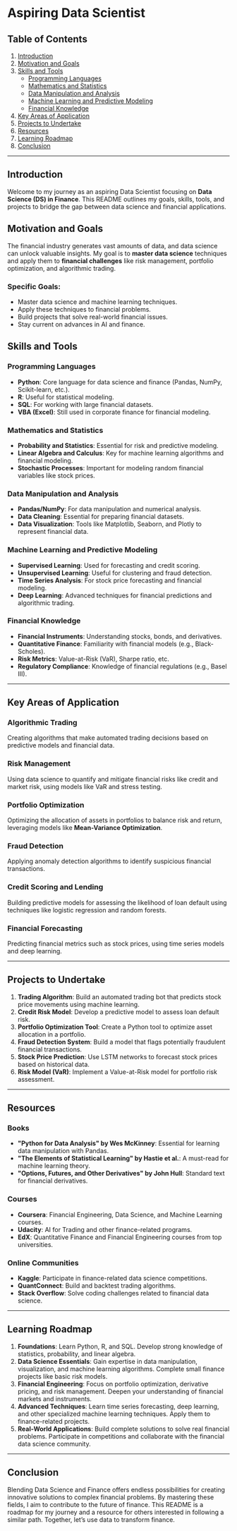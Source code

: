 # Aspiring Data Scientist

## Table of Contents
1. [Introduction](#introduction)
2. [Motivation and Goals](#motivation-and-goals)
3. [Skills and Tools](#skills-and-tools)
    - [Programming Languages](#programming-languages)
    - [Mathematics and Statistics](#mathematics-and-statistics)
    - [Data Manipulation and Analysis](#data-manipulation-and-analysis)
    - [Machine Learning and Predictive Modeling](#machine-learning-and-predictive-modeling)
    - [Financial Knowledge](#financial-knowledge)
4. [Key Areas of Application](#key-areas-of-application)
5. [Projects to Undertake](#projects-to-undertake)
6. [Resources](#resources)
7. [Learning Roadmap](#learning-roadmap)
8. [Conclusion](#conclusion)

---

## Introduction

Welcome to my journey as an aspiring Data Scientist focusing on **Data Science (DS) in Finance**. This README outlines my goals, skills, tools, and projects to bridge the gap between data science and financial applications.

## Motivation and Goals

The financial industry generates vast amounts of data, and data science can unlock valuable insights. My goal is to **master data science** techniques and apply them to **financial challenges** like risk management, portfolio optimization, and algorithmic trading.

### Specific Goals:
- Master data science and machine learning techniques.
- Apply these techniques to financial problems.
- Build projects that solve real-world financial issues.
- Stay current on advances in AI and finance.

## Skills and Tools

### Programming Languages
- **Python**: Core language for data science and finance (Pandas, NumPy, Scikit-learn, etc.).
- **R**: Useful for statistical modeling.
- **SQL**: For working with large financial datasets.
- **VBA (Excel)**: Still used in corporate finance for financial modeling.

### Mathematics and Statistics
- **Probability and Statistics**: Essential for risk and predictive modeling.
- **Linear Algebra and Calculus**: Key for machine learning algorithms and financial modeling.
- **Stochastic Processes**: Important for modeling random financial variables like stock prices.

### Data Manipulation and Analysis
- **Pandas/NumPy**: For data manipulation and numerical analysis.
- **Data Cleaning**: Essential for preparing financial datasets.
- **Data Visualization**: Tools like Matplotlib, Seaborn, and Plotly to represent financial data.

### Machine Learning and Predictive Modeling
- **Supervised Learning**: Used for forecasting and credit scoring.
- **Unsupervised Learning**: Useful for clustering and fraud detection.
- **Time Series Analysis**: For stock price forecasting and financial modeling.
- **Deep Learning**: Advanced techniques for financial predictions and algorithmic trading.

### Financial Knowledge
- **Financial Instruments**: Understanding stocks, bonds, and derivatives.
- **Quantitative Finance**: Familiarity with financial models (e.g., Black-Scholes).
- **Risk Metrics**: Value-at-Risk (VaR), Sharpe ratio, etc.
- **Regulatory Compliance**: Knowledge of financial regulations (e.g., Basel III).

---

## Key Areas of Application

### Algorithmic Trading
Creating algorithms that make automated trading decisions based on predictive models and financial data.

### Risk Management
Using data science to quantify and mitigate financial risks like credit and market risk, using models like VaR and stress testing.

### Portfolio Optimization
Optimizing the allocation of assets in portfolios to balance risk and return, leveraging models like **Mean-Variance Optimization**.

### Fraud Detection
Applying anomaly detection algorithms to identify suspicious financial transactions.

### Credit Scoring and Lending
Building predictive models for assessing the likelihood of loan default using techniques like logistic regression and random forests.

### Financial Forecasting
Predicting financial metrics such as stock prices, using time series models and deep learning.

---

## Projects to Undertake

1. **Trading Algorithm**: Build an automated trading bot that predicts stock price movements using machine learning.
2. **Credit Risk Model**: Develop a predictive model to assess loan default risk.
3. **Portfolio Optimization Tool**: Create a Python tool to optimize asset allocation in a portfolio.
4. **Fraud Detection System**: Build a model that flags potentially fraudulent financial transactions.
5. **Stock Price Prediction**: Use LSTM networks to forecast stock prices based on historical data.
6. **Risk Model (VaR)**: Implement a Value-at-Risk model for portfolio risk assessment.

---

## Resources

### Books
- **"Python for Data Analysis" by Wes McKinney**: Essential for learning data manipulation with Pandas.
- **"The Elements of Statistical Learning" by Hastie et al.**: A must-read for machine learning theory.
- **"Options, Futures, and Other Derivatives" by John Hull**: Standard text for financial derivatives.

### Courses
- **Coursera**: Financial Engineering, Data Science, and Machine Learning courses.
- **Udacity**: AI for Trading and other finance-related programs.
- **EdX**: Quantitative Finance and Financial Engineering courses from top universities.

### Online Communities
- **Kaggle**: Participate in finance-related data science competitions.
- **QuantConnect**: Build and backtest trading algorithms.
- **Stack Overflow**: Solve coding challenges related to financial data science.

---

## Learning Roadmap

1. **Foundations**: Learn Python, R, and SQL. Develop strong knowledge of statistics, probability, and linear algebra.
2. **Data Science Essentials**: Gain expertise in data manipulation, visualization, and machine learning algorithms. Complete small finance projects like basic risk models.
3. **Financial Engineering**: Focus on portfolio optimization, derivative pricing, and risk management. Deepen your understanding of financial markets and instruments.
4. **Advanced Techniques**: Learn time series forecasting, deep learning, and other specialized machine learning techniques. Apply them to finance-related projects.
5. **Real-World Applications**: Build complete solutions to solve real financial problems. Participate in competitions and collaborate with the financial data science community.

---

## Conclusion

Blending Data Science and Finance offers endless possibilities for creating innovative solutions to complex financial problems. By mastering these fields, I aim to contribute to the future of finance. This README is a roadmap for my journey and a resource for others interested in following a similar path. Together, let’s use data to transform finance.
